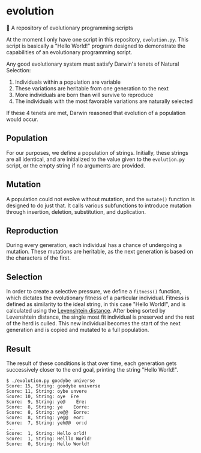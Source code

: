# evolution
:seedling: A repository of evolutionary programming scripts

At the moment I only have one script in this repository, `evolution.py`. This script is basically a "Hello World!" program designed to demonstrate the capabilities of an evolutionary programming script.

Any good evolutionary system must satisfy Darwin's tenets of Natural Selection:

1. Individuals within a population are variable
2. These variations are heritable from one generation to the next
3. More individuals are born than will survive to reproduce
4. The individuals with the most favorable variations are naturally selected

If these 4 tenets are met, Darwin reasoned that evolution of a population would occur.

## Population

For our purposes, we define a population of strings. Initially, these strings are all identical, and are initialized to the value given to the `evolution.py` script, or the empty string if no arguments are provided.

## Mutation

A population could not evolve without mutation, and the `mutate()` function is designed to do just that. It calls various subfunctions to introduce mutation through insertion, deletion, substitution, and duplication.

## Reproduction

During every generation, each individual has a chance of undergoing a mutation. These mutations are heritable, as the next generation is based on the characters of the first.

## Selection

In order to create a selective pressure, we define a `fitness()` function, which dictates the evolutionary fitness of a particular individual. Fitness is defined as similarity to the ideal string, in this case "Hello World!", and is calculated using the [Levenshtein distance](https://en.wikipedia.org/wiki/Levenshtein_distance). After being sorted by Levenshtein distance, the single most fit individual is preserved and the rest of the herd is culled. This new individual becomes the start of the next generation and is copied and mutated to a full population.

## Result

The result of these conditions is that over time, each generation gets successively closer to the end goal, printing the string "Hello World!".

```
$ ./evolution.py goodybe universe
Score: 15, String: goodybe universe
Score: 11, String: oybe unvere
Score: 10, String: oye  Ere
Score:  9, String: ye@    Ere:
Score:  8, String: ye    Eorre:
Score:  8, String: ye@@  Eorre:
Score:  8, String: ye@@  eor:
Score:  7, String: yeh@@  or:d
...
Score:  1, String: Hello orld!
Score:  1, String: Helllo World!
Score:  0, String: Hello World!
```
